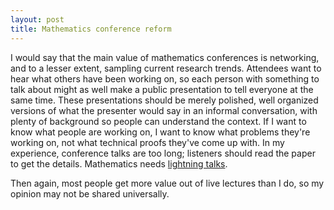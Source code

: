 ```yaml
---
layout: post
title: Mathematics conference reform
---
```


I would say that the main value of mathematics conferences is networking, and
to a lesser extent, sampling current research trends.
Attendees want to hear what others have been working on, so each person with
something to talk about might as well make a public presentation to tell
everyone at the same time.
These presentations should be merely polished, well organized versions of
what the presenter would say in an informal conversation, with plenty
of background so people can understand the context.
If I want to know what people are working on, I want to know what problems
they're working on, not what technical proofs they've come up with.
In my experience, conference talks are too long;
listeners should read the paper to get the details.
Mathematics needs
[lightning talks](http://en.wikipedia.org/wiki/Lightning_talk).

Then again, most people get more value out of live lectures than I do, so
my opinion may not be shared universally.

